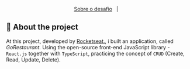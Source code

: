 <p align="center">
  <a href="#rocket-sobre-o-desafio">Sobre o desafio</a>&nbsp;&nbsp;&nbsp;|&nbsp;&nbsp;&nbsp;
</p>

## :rocket: About the project

At this project, developed by [Rocketseat.](https://www.rocketseat.com.br/), i built an application, called _GoRestaurant._ Using the open-source front-end JavaScript library - `React.js` together with `TypeScript`, practicing the concept of `CRUD` (Create, Read, Update, Delete).
